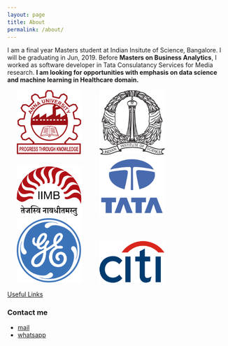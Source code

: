 ```yaml
---
layout: page
title: About
permalink: /about/
---
```


I am a final year Masters student at Indian Insitute of Science, Bangalore. I will be graduating in Jun, 2019. Before **Masters on Business Analytics**, I worked as software developer in Tata Consulatancy Services for Media research. **I am looking for opportunities with emphasis on data science and machine learning in Healthcare domain.**

<img src="/assets/Anna_univ.png" width="150" hspace="20"><img src="/assets/IISc.png" width="150" hspace="20"><img src="/assets/IIMB.png" width="150" hspace="20"><img src="/assets/TCS.png" width="150" hspace="20"><img src="/assets/GE.png" width="150" hspace="20"><img src="/assets/citi.png" width="150" hspace="20">

<a href="https://karthickrajas.github.io/usefulLinks">Useful Links</a>

### Contact me

- [mail](mailto:karthick11b36@gmail.com)
- [whatsapp](https://wa.me/918220759329)